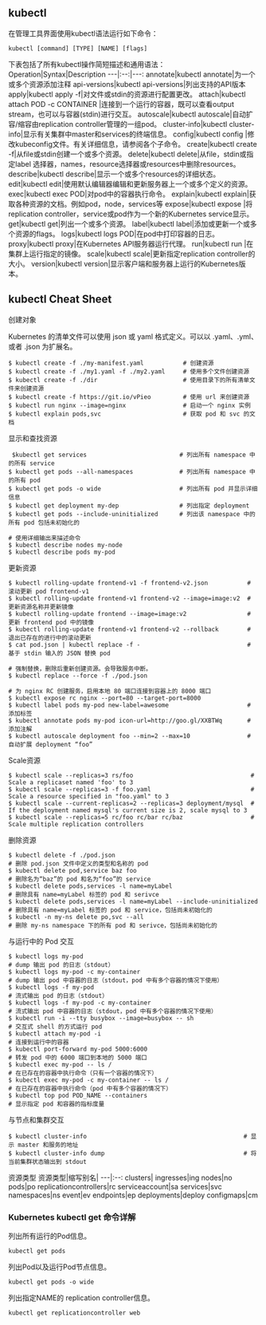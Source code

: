 ## kubectl

在管理工具界面使用kubectl语法运行如下命令：
```
kubectl [command] [TYPE] [NAME] [flags]
```
下表包括了所有kubectl操作简短描述和通用语法：
Operation|Syntax|Description
---|:--:|---:
annotate|kubectl annotate|为一个或多个资源添加注释
api-versions|kubectl api-versions|列出支持的API版本
apply|kubectl apply -f|对文件或stdin的资源进行配置更改。
attach|kubectl attach POD -c CONTAINER |连接到一个运行的容器，既可以查看output stream，也可以与容器(stdin)进行交互。
autoscale|kubectl autoscale|自动扩容/缩容由replication controller管理的一组pod。
cluster-info|kubectl cluster-info|显示有关集群中master和services的终端信息。
config|kubectl config |修改kubeconfig文件。有关详细信息，请参阅各个子命令。
create|kubectl create -f|从file或stdin创建一个或多个资源。
delete|kubectl delete|从file，stdin或指定label 选择器，names，resource选择器或resources中删除resources。
describe|kubectl describe|显示一个或多个resources的详细状态。
edit|kubectl edit|使用默认编辑器编辑和更新服务器上一个或多个定义的资源。
exec|kubectl exec POD|对pod中的容器执行命令。
explain|kubectl explain|获取各种资源的文档。例如pod，node，services等
expose|kubectl expose |将 replication controller，service或pod作为一个新的Kubernetes service显示。
get|kubectl get|列出一个或多个资源。
label|kubectl label|添加或更新一个或多个资源的flags。
logs|kubectl logs POD|在pod中打印容器的日志。
proxy|kubectl proxy|在Kubernetes API服务器运行代理。
run|kubectl run |在集群上运行指定的镜像。
scale|kubectl scale|更新指定replication controller的大小。
version|kubectl version|显示客户端和服务器上运行的Kubernetes版本。


## kubectl Cheat Sheet

创建对象

Kubernetes 的清单文件可以使用 json 或 yaml 格式定义。可以以 .yaml、.yml、或者 .json 为扩展名。

```
$ kubectl create -f ./my-manifest.yaml           # 创建资源
$ kubectl create -f ./my1.yaml -f ./my2.yaml     # 使用多个文件创建资源
$ kubectl create -f ./dir                        # 使用目录下的所有清单文件来创建资源
$ kubectl create -f https://git.io/vPieo         # 使用 url 来创建资源
$ kubectl run nginx --image=nginx                # 启动一个 nginx 实例
$ kubectl explain pods,svc                       # 获取 pod 和 svc 的文档
```

显示和查找资源
```
 $kubectl get services                          # 列出所有 namespace 中的所有 service
$ kubectl get pods --all-namespaces             # 列出所有 namespace 中的所有 pod
$ kubectl get pods -o wide                      # 列出所有 pod 并显示详细信息
$ kubectl get deployment my-dep                 # 列出指定 deployment
$ kubectl get pods --include-uninitialized      # 列出该 namespace 中的所有 pod 包括未初始化的

# 使用详细输出来描述命令
$ kubectl describe nodes my-node
$ kubectl describe pods my-pod
```

更新资源
```
$ kubectl rolling-update frontend-v1 -f frontend-v2.json           # 滚动更新 pod frontend-v1
$ kubectl rolling-update frontend-v1 frontend-v2 --image=image:v2  # 更新资源名称并更新镜像
$ kubectl rolling-update frontend --image=image:v2                 # 更新 frontend pod 中的镜像
$ kubectl rolling-update frontend-v1 frontend-v2 --rollback        # 退出已存在的进行中的滚动更新
$ cat pod.json | kubectl replace -f -                              # 基于 stdin 输入的 JSON 替换 pod

# 强制替换，删除后重新创建资源。会导致服务中断。
$ kubectl replace --force -f ./pod.json

# 为 nginx RC 创建服务，启用本地 80 端口连接到容器上的 8000 端口
$ kubectl expose rc nginx --port=80 --target-port=8000
$ kubectl label pods my-pod new-label=awesome                      # 添加标签
$ kubectl annotate pods my-pod icon-url=http://goo.gl/XXBTWq       # 添加注解
$ kubectl autoscale deployment foo --min=2 --max=10                # 自动扩展 deployment “foo”
```
Scale资源
```
$ kubectl scale --replicas=3 rs/foo                                 # Scale a replicaset named 'foo' to 3
$ kubectl scale --replicas=3 -f foo.yaml                            # Scale a resource specified in "foo.yaml" to 3
$ kubectl scale --current-replicas=2 --replicas=3 deployment/mysql  # If the deployment named mysql's current size is 2, scale mysql to 3
$ kubectl scale --replicas=5 rc/foo rc/bar rc/baz                   # Scale multiple replication controllers
```
删除资源
```
$ kubectl delete -f ./pod.json                                              # 删除 pod.json 文件中定义的类型和名称的 pod
$ kubectl delete pod,service baz foo                                        # 删除名为“baz”的 pod 和名为“foo”的 service
$ kubectl delete pods,services -l name=myLabel                              # 删除具有 name=myLabel 标签的 pod 和 serivce
$ kubectl delete pods,services -l name=myLabel --include-uninitialized      # 删除具有 name=myLabel 标签的 pod 和 service，包括尚未初始化的
$ kubectl -n my-ns delete po,svc --all                                      # 删除 my-ns namespace 下的所有 pod 和 serivce，包括尚未初始化的
```
与运行中的 Pod 交互
```
$ kubectl logs my-pod                                 
# dump 输出 pod 的日志（stdout）
$ kubectl logs my-pod -c my-container                
# dump 输出 pod 中容器的日志（stdout，pod 中有多个容器的情况下使用）
$ kubectl logs -f my-pod                              
# 流式输出 pod 的日志（stdout）
$ kubectl logs -f my-pod -c my-container              
# 流式输出 pod 中容器的日志（stdout，pod 中有多个容器的情况下使用）
$ kubectl run -i --tty busybox --image=busybox -- sh  
# 交互式 shell 的方式运行 pod
$ kubectl attach my-pod -i                            
# 连接到运行中的容器
$ kubectl port-forward my-pod 5000:6000               
# 转发 pod 中的 6000 端口到本地的 5000 端口
$ kubectl exec my-pod -- ls /                         
# 在已存在的容器中执行命令（只有一个容器的情况下）
$ kubectl exec my-pod -c my-container -- ls /         
# 在已存在的容器中执行命令（pod 中有多个容器的情况下）
$ kubectl top pod POD_NAME --containers               
# 显示指定 pod 和容器的指标度量
```

与节点和集群交互
```
$ kubectl cluster-info                                            # 显示 master 和服务的地址
$ kubectl cluster-info dump                                       # 将当前集群状态输出到 stdout        
```

资源类型
资源类型|缩写别名|
---|:--:
clusters|
ingresses|ing
nodes|no
pods|po
replicationcontrollers|rc
serviceaccount|sa
services|svc
namespaces|ns
event|ev
endpoints|ep
deployments|deploy
configmaps|cm


### Kubernetes kubectl get 命令详解
列出所有运行的Pod信息。
```
kubectl get pods
```

列出Pod以及运行Pod节点信息。
```
kubectl get pods -o wide
```

列出指定NAME的 replication controller信息。
```
kubectl get replicationcontroller web
```
